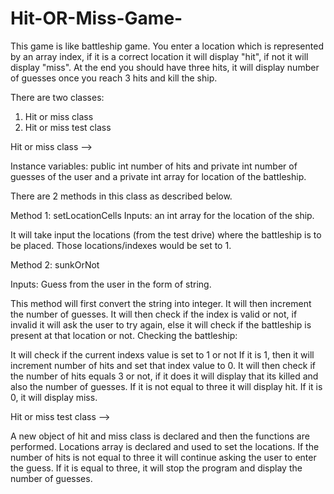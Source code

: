 # Hit-OR-Miss-Game-
This game is like battleship game. You enter a location which is represented by an array index, if it is a correct location it will display "hit", if not it will display "miss". At the end  you should have three hits, it will display number of guesses once you reach 3 hits and kill the ship. 


There are two classes: 
1. Hit or miss class
2. Hit or miss test class

Hit or miss class --> 

Instance variables: public int number of hits and private int number of guesses of the user and a private int array for location of the battleship.

There are 2 methods in this class as described below.

Method 1: setLocationCells
Inputs: an int array for the location of the ship. 

It will take input the locations (from the test drive) where the battleship is to be placed. Those locations/indexes would be set to 1. 

Method 2: sunkOrNot

Inputs: Guess from the user in the form of string.

This method will first convert the string into integer. It will then increment the number of guesses. It will then check if the index is valid or not, if invalid it will ask the user to try again, else it will check if the battleship is present at that location or not. 
Checking the battleship: 

It will check if the current indexs value is set to 1 or not
   If it is 1, then it will increment number of hits and set that index value to 0. It will then check if the number of hits equals 3 or not, if it does it will display that its killed and also the number of guesses. If it is not equal to three it will display hit. 
   If it is 0, it will display miss.
   
  
Hit or miss test class -->

A new object of hit and miss class is declared and then the functions are performed. Locations array is declared and used to set the locations. If the number of hits is not equal to three it will continue asking the user to enter the guess. If it is equal to three, it will stop the program and display the number of guesses. 
  

